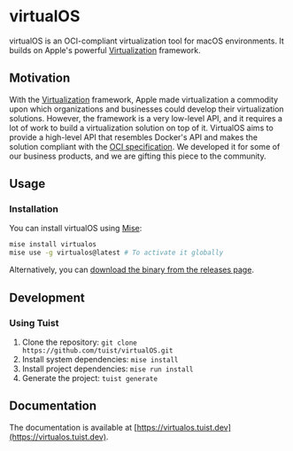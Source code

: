 # virtualOS

virtualOS is an OCI-compliant virtualization tool for macOS environments.
It builds on Apple's powerful [Virtualization](https://developer.apple.com/documentation/virtualization) framework.

## Motivation

With the [Virtualization](https://developer.apple.com/documentation/virtualization) framework, Apple made virtualization a commodity upon which organizations and businesses could develop their virtualization solutions. However, the framework is a very low-level API, and it requires a lot of work to build a virtualization solution on top of it. VirtualOS aims to provide a high-level API that resembles Docker's API and makes the solution compliant with the [OCI specification](https://github.com/opencontainers/image-spec). We developed it for some of our business products, and we are gifting this piece to the community.

## Usage

### Installation

You can install virtualOS using [Mise](https://mise.jdx.dev/):

```bash
mise install virtualos
mise use -g virtualos@latest # To activate it globally
```

Alternatively, you can [download the binary from the releases page](https://github.com/tuist/virtualOS/releases).

## Development

### Using Tuist

1. Clone the repository: `git clone https://github.com/tuist/virtualOS.git`
2. Install system dependencies: `mise install`
3. Install project dependencies: `mise run install`
2. Generate the project: `tuist generate`

## Documentation

The documentation is available at [https://virtualos.tuist.dev](https://virtualos.tuist.dev).
